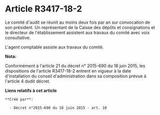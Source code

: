 # Article R3417-18-2

Le  comité d'audit se réunit au moins deux fois par an sur convocation de  son président. Un représentant de la Caisse des
dépôts et consignations  et le directeur de l'établissement assistent aux travaux du comité avec  voix consultative. 

L'agent comptable assiste aux travaux du comité.

**Nota:**

Conformément à l'article 21 du décret n° 2015-690 du 18 juin 2015, les dispositions de l'article R3417-18-2 entrent en
vigueur à la date d'installation du conseil d'administration dans sa composition prévue à l'article 4 dudit décret.

**Liens relatifs à cet article**

	**Créé par**:

	  - Décret n°2015-690 du 18 juin 2015 - art. 10

